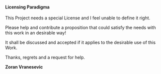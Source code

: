 #### Licensing Paradigma

This Project needs a special License and I feel unable to define it right.

Please help and contribute a proposition that could satisfy the needs with this work in an desirable way!

It shall be discussed and accepted if it applies to the desirable use of this Work.

Thanks, regrets and a request for help.

**Zoran Vranesevic**
